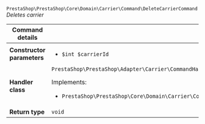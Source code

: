 `PrestaShop\PrestaShop\Core\Domain\Carrier\Command\DeleteCarrierCommand`
_Deletes carrier_

| Command details            |    |
| -------------------------- | -- |
| **Constructor parameters** | <ul> <li>`$int $carrierId`</li> </ul> |
| **Handler class**          | `PrestaShop\PrestaShop\Adapter\Carrier\CommandHandler\DeleteCarrierHandler`  <p> Implements: </p> <ul>  <li>`PrestaShop\PrestaShop\Core\Domain\Carrier\CommandHandler\DeleteCarrierHandlerInterface`</li>  |
| **Return type** |  `void`  |

